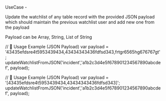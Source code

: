 UseCase - 

Update the watchlist of any table record with the provided JSON payload which should maintain the previous watchlist user and add new one from the payload

Payload can be Array, String, List of String

// 🧩 Usage Example (JSON Payload)
var payload = '43435efdsre4t5953439434,43434343436fdfsd343,frtgr6565hg676767gt';
updateWatchlistFromJSON('incident','a1b2c3d4e5f678901234567890abcdef', payload);

// 🧩 Usage Example (JSON Payload)
var payload = '[43435efdsre4t5953439434,43434343436fdfsd343]';
updateWatchlistFromJSON('incident','a1b2c3d4e5f678901234567890abcdef', payload);